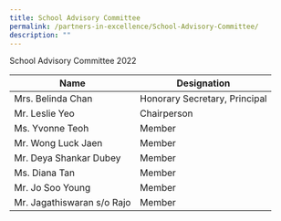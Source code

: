 ```yaml
---
title: School Advisory Committee
permalink: /partners-in-excellence/School-Advisory-Committee/
description: ""
---
```

School Advisory Committee 2022

| Name | Designation | 
| ------------ | ------------ | 
| Mrs. Belinda Chan | Honorary Secretary, Principal |
|Mr. Leslie Yeo | Chairperson |
|Ms. Yvonne Teoh | Member |
|Mr. Wong Luck Jaen | Member|
|Mr. Deya Shankar Dubey | Member |
|Ms. Diana Tan | Member |
|Mr. Jo Soo Young | Member |
|Mr. Jagathiswaran s/o Rajo | Member |






